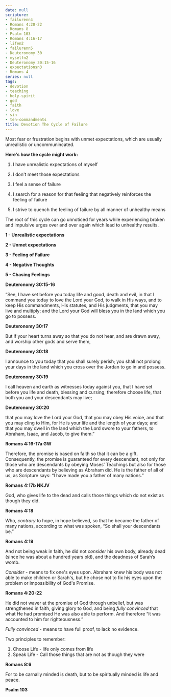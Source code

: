 ```yaml
---
date: null
scripture:
- failurenn4
- Romans 4:20-22
- Romans 8
- Psalm 103
- Romans 4:16-17
- lifen2
- failurenn5
- Deuteronomy 30
- myselfn2
- Deuteronomy 30:15-16
- expectationsn3
- Romans 4
series: null
tags:
- devotion
- teaching
- holy-spirit
- god
- faith
- love
- sin
- ten-commandments
title: Devotion The Cycle of Failure
---
```



Most fear or frustration begins with unmet expectations, which are usually unrealistic or uncommunincated.

**Here's how the cycle might work:**
1. I have unrealistic expectations of myself
2. I don't meet those expectations
3. I feel a sense of failure

4. I search for a reason for that feeling that negatively reinforces the feeling of failure

5. I strive to quench the feeling of failure by all manner of unhealthy means

The root of this cycle can go unnoticed for years while experiencing broken and impulsive urges over and over again which lead to unhealthy results.

**1 - Unrealistic expectations**

**2 - Unmet expectations**

**3 - Feeling of Failure**

**4 - Negative Thoughts**

**5 - Chasing Feelings**

**Deuteronomy 30:15-16**

“See, I have set before you today life and good, death and evil, in that I command you today to love the Lord your God, to walk in His ways, and to keep His commandments, His statutes, and His judgments, that you may live and multiply; and the Lord your God will bless you in the land which you go to possess.

**Deuteronomy 30:17**

But if your heart turns away so that you do not hear, and are drawn away, and worship other gods and serve them,

**Deuteronomy 30:18**

I announce to you today that you shall surely perish; you shall not prolong your days in the land which you cross over the Jordan to go in and possess.

**Deuteronomy 30:19**

I call heaven and earth as witnesses today against you, that I have set before you life and death, blessing and cursing; therefore choose life, that both you and your descendants may live;

**Deuteronomy 30:20**

that you may love the Lord your God, that you may obey His voice, and that you may cling to Him, for He is your life and the length of your days; and that you may dwell in the land which the Lord swore to your fathers, to Abraham, Isaac, and Jacob, to give them.”

**Romans 4:16-17a GW**

Therefore, the promise is based on faith so that it can be a gift. Consequently, the promise is guaranteed for every descendant, not only for those who are descendants by obeying Moses’ Teachings but also for those who are descendants by believing as Abraham did. He is the father of all of us, as Scripture says: “I have made you a father of many nations.”

**Romans 4:17b NKJV**

God, who gives life to the dead and calls those things which do not exist as though they did.

**Romans 4:18**

Who, *contrary* to hope, in hope believed, so that he became the father of many nations, according to what was spoken, “So shall your descendants be.”

**Romans 4:19**

And not being weak in faith, he did not *consider* his own body, already dead (since he was about a hundred years old), and the deadness of Sarah’s womb.

*Consider* - means to fix one's eyes upon. Abraham knew his body was not able to make children or Sarah's, but he chose not to fix his eyes upon the problem or impossibility of God's Promise.

**Romans 4:20-22**

He did not waver at the promise of God through unbelief, but was strengthened in faith, giving glory to God, and being *fully convinced* that what He had promised He was also able to perform. And therefore “it was accounted to him for righteousness.”

*Fully convinced* - means to have full proof, to lack no evidence.

Two principles to remember:
1. Choose Life - life only comes from life
2. Speak Life - Call those things that are not as though they were

**Romans 8:6**

For to be carnally minded is death, but to be spiritually minded is life and peace.

**Psalm 103**